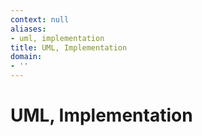 ```yaml
---
context: null
aliases:
- uml, implementation
title: UML, Implementation
domain:
- ''
---
```


# UML, Implementation
